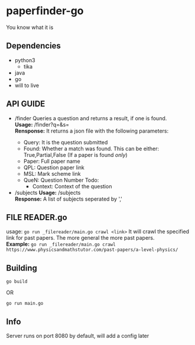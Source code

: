 # paperfinder-go

You know what it is

## Dependencies
 - python3
    - tika
 - java
 - go
 - will to live
 
 ## API GUIDE 
- /finder
  Queries a question and returns a result, if one is found.  
  **Usage:** /finder?q=<question>&s=<subject>  
  **Rensponse:** It returns a json file with the following parameters:
   - Query: It is the question submitted
   - Found: Whether a match was found. This can be either: True,Partial,False
     (If a paper is found *only*)
   - Paper: Full paper name
   - QPL: Question paper link
   - MSL: Mark scheme link
   - QueN: Question Number
   Todo:
     - Context: Context of the question
- /subjects
  **Usage:** /subjects  
  **Response:** A list of subjects seperated by ','  
 
## FILE READER.go
  usage:
    `go run _filereader/main.go crawl <link>` It will crawl the specified link for past papers. The more general the more past papers.  
    **Example:** `go run _filereader/main.go crawl https://www.physicsandmathstutor.com/past-papers/a-level-physics/`  
    
## Building

`go build`

OR

`go run main.go`

## Info

Server runs on port 8080 by default, will add a config later
